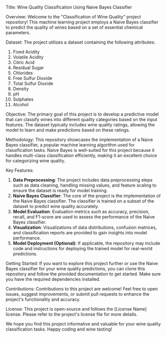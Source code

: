Title: Wine Quality Classification Using Naive Bayes Classifier



Overview:
Welcome to the "Classification of Wine Quality" project repository! This machine learning project employs a Naive Bayes classifier to predict the quality of wines based on a set of essential chemical parameters. 

Dataset:
The project utilizes a dataset containing the following attributes: 
1. Fixed Acidity
2. Volatile Acidity
3. Citric Acid
4. Residual Sugar
5. Chlorides
6. Free Sulfur Dioxide
7. Total Sulfur Dioxide
8. Density
9. pH
10. Sulphates
11. Alcohol

Objective:
The primary goal of this project is to develop a predictive model that can classify wines into different quality categories based on the input features. The dataset typically includes wine quality ratings, allowing the model to learn and make predictions based on these ratings.

Methodology:
This repository showcases the implementation of a Naive Bayes classifier, a popular machine learning algorithm used for classification tasks. Naive Bayes is well-suited for this project because it handles multi-class classification efficiently, making it an excellent choice for categorizing wine quality.

Key Features:
1. **Data Preprocessing**: The project includes data preprocessing steps such as data cleaning, handling missing values, and feature scaling to ensure the dataset is ready for model training.
2. **Naive Bayes Classifier**: The core of the project is the implementation of the Naive Bayes classifier. The classifier is trained on a subset of the dataset to predict wine quality accurately.
3. **Model Evaluation**: Evaluation metrics such as accuracy, precision, recall, and F1-score are used to assess the performance of the Naive Bayes classifier.
4. **Visualization**: Visualizations of data distributions, confusion matrices, and classification reports are provided to gain insights into model performance.
5. **Model Deployment (Optional)**: If applicable, the repository may include code and instructions for deploying the trained model for real-world predictions.

Getting Started:
If you want to explore this project further or use the Naive Bayes classifier for your wine quality predictions, you can clone this repository and follow the provided documentation to get started. Make sure you have the required dependencies installed.

Contributions:
Contributions to this project are welcome! Feel free to open issues, suggest improvements, or submit pull requests to enhance the project's functionality and accuracy.

License:
This project is open-source and follows the [License Name] license. Please refer to the project's license file for more details.

We hope you find this project informative and valuable for your wine quality classification tasks. Happy coding and wine tasting!


